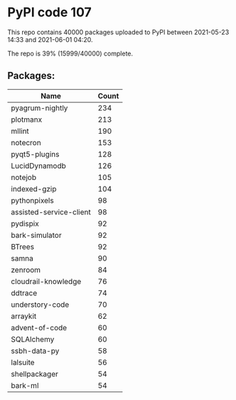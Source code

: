 # PyPI code 107

This repo contains 40000 packages uploaded to PyPI between 
2021-05-23 14:33 and 2021-06-01 04:20.

The repo is 39% (15999/40000) complete.

## Packages:

| Name  | Count |
| ----- | ----- |
| pyagrum-nightly | 234 |
| plotmanx | 213 |
| mllint | 190 |
| notecron | 153 |
| pyqt5-plugins | 128 |
| LucidDynamodb | 126 |
| notejob | 105 |
| indexed-gzip | 104 |
| pythonpixels | 98 |
| assisted-service-client | 98 |
| pydispix | 92 |
| bark-simulator | 92 |
| BTrees | 92 |
| samna | 90 |
| zenroom | 84 |
| cloudrail-knowledge | 76 |
| ddtrace | 74 |
| understory-code | 70 |
| arraykit | 62 |
| advent-of-code | 60 |
| SQLAlchemy | 60 |
| ssbh-data-py | 58 |
| lalsuite | 56 |
| shellpackager | 54 |
| bark-ml | 54 |


